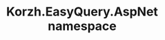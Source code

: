 ---
title: Korzh.EasyQuery.AspNet namespace
slug: api-reference/korzh-easyquery-aspnet4/korzh-easyquery-aspnet-namespace/__section
---